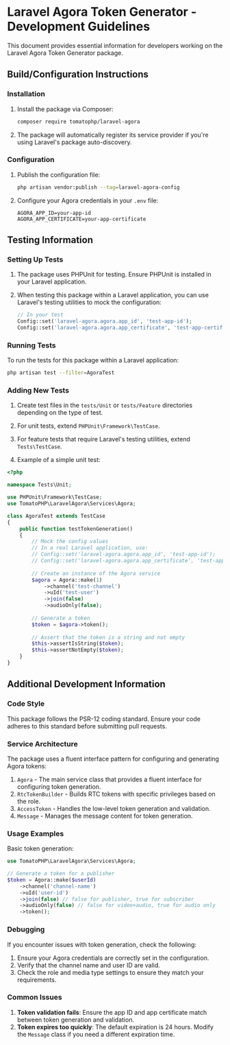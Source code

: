 # Laravel Agora Token Generator - Development Guidelines

This document provides essential information for developers working on the Laravel Agora Token Generator package.

## Build/Configuration Instructions

### Installation

1. Install the package via Composer:
   ```bash
   composer require tomatophp/laravel-agora
   ```

2. The package will automatically register its service provider if you're using Laravel's package auto-discovery.

### Configuration

1. Publish the configuration file:
   ```bash
   php artisan vendor:publish --tag=laravel-agora-config
   ```

2. Configure your Agora credentials in your `.env` file:
   ```
   AGORA_APP_ID=your-app-id
   AGORA_APP_CERTIFICATE=your-app-certificate
   ```

## Testing Information

### Setting Up Tests

1. The package uses PHPUnit for testing. Ensure PHPUnit is installed in your Laravel application.

2. When testing this package within a Laravel application, you can use Laravel's testing utilities to mock the configuration:

   ```php
   // In your test
   Config::set('laravel-agora.agora.app_id', 'test-app-id');
   Config::set('laravel-agora.agora.app_certificate', 'test-app-certificate');
   ```

### Running Tests

To run the tests for this package within a Laravel application:

```bash
php artisan test --filter=AgoraTest
```

### Adding New Tests

1. Create test files in the `tests/Unit` or `tests/Feature` directories depending on the type of test.

2. For unit tests, extend `PHPUnit\Framework\TestCase`.

3. For feature tests that require Laravel's testing utilities, extend `Tests\TestCase`.

4. Example of a simple unit test:

```php
<?php

namespace Tests\Unit;

use PHPUnit\Framework\TestCase;
use TomatoPHP\LaravelAgora\Services\Agora;

class AgoraTest extends TestCase
{
    public function testTokenGeneration()
    {
        // Mock the config values
        // In a real Laravel application, use:
        // Config::set('laravel-agora.agora.app_id', 'test-app-id');
        // Config::set('laravel-agora.agora.app_certificate', 'test-app-certificate');
        
        // Create an instance of the Agora service
        $agora = Agora::make(1)
            ->channel('test-channel')
            ->uId('test-user')
            ->join(false)
            ->audioOnly(false);
        
        // Generate a token
        $token = $agora->token();
        
        // Assert that the token is a string and not empty
        $this->assertIsString($token);
        $this->assertNotEmpty($token);
    }
}
```

## Additional Development Information

### Code Style

This package follows the PSR-12 coding standard. Ensure your code adheres to this standard before submitting pull requests.

### Service Architecture

The package uses a fluent interface pattern for configuring and generating Agora tokens:

1. `Agora` - The main service class that provides a fluent interface for configuring token generation.
2. `RtcTokenBuilder` - Builds RTC tokens with specific privileges based on the role.
3. `AccessToken` - Handles the low-level token generation and validation.
4. `Message` - Manages the message content for token generation.

### Usage Examples

Basic token generation:

```php
use TomatoPHP\LaravelAgora\Services\Agora;

// Generate a token for a publisher
$token = Agora::make($userId)
    ->channel('channel-name')
    ->uId('user-id')
    ->join(false) // false for publisher, true for subscriber
    ->audioOnly(false) // false for video+audio, true for audio only
    ->token();
```

### Debugging

If you encounter issues with token generation, check the following:

1. Ensure your Agora credentials are correctly set in the configuration.
2. Verify that the channel name and user ID are valid.
3. Check the role and media type settings to ensure they match your requirements.

### Common Issues

1. **Token validation fails**: Ensure the app ID and app certificate match between token generation and validation.
2. **Token expires too quickly**: The default expiration is 24 hours. Modify the `Message` class if you need a different expiration time.